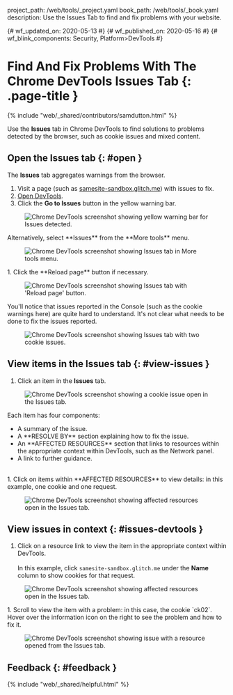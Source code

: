 project_path: /web/tools/_project.yaml
book_path: /web/tools/_book.yaml
description: Use the Issues Tab to find and fix problems with your website.

{# wf_updated_on: 2020-05-13 #}
{# wf_published_on: 2020-05-16 #}
{# wf_blink_components: Security, Platform>DevTools #}

# Find And Fix Problems With The Chrome DevTools Issues Tab {: .page-title }

{% include "web/_shared/contributors/samdutton.html" %}

Use the **Issues** tab in Chrome DevTools to find solutions to problems detected 
by the browser, such as cookie issues and mixed content.

## Open the Issues tab {: #open }

The **Issues** tab aggregates warnings from the browser. 

1. Visit a page (such as <a href="https://samesite-sandbox.glitch.me/" 
title="SameSite cookie tests">samesite-sandbox.glitch.me</a>) with issues to fix. 
1. [Open DevTools](/web/tools/chrome-devtools/open). 
1. Click the **Go to Issues** button in the yellow warning bar. 
  <figure>
   <img src="/web/tools/chrome-devtools/issues-tab/images/open-issues-tab.png"
        alt="Chrome DevTools screenshot showing yellow warning bar for Issues 
        detected."/>
  <!--        <figcaption>
     <b>Figure 1</b>. Open the <strong>Issues</strong> tab with the 
     <strong>Go to Issues</strong> button.
   </figcaption> -->
  </figure>
  Alternatively, select **Issues** from the **More tools** menu.
  <figure>
   <img src="/web/tools/chrome-devtools/issues-tab/images/more-tools-menu.png"
        alt="Chrome DevTools screenshot showing Issues tab in More tools menu."/>
  <!--      <figcaption>
     <b>Figure 2</b>. Open the <strong>Issues</strong> tab from the 
     <strong>More tools</strong> menu.
   </figcaption> -->
  </figure>
1. Click the **Reload page** button if necessary.
  <figure>
   <img src="/web/tools/chrome-devtools/issues-tab/images/issues-tab-before-reload.png"
        alt="Chrome DevTools screenshot showing Issues tab with 'Reload page' button."/>
  <!--      <figcaption>
     <b>Figure 2</b>. Open the <strong>Issues</strong> tab from the 
     <strong>More tools</strong> menu.
   </figcaption> -->
  </figure>
  You'll notice that issues reported in the Console (such as the cookie warnings here) are quite 
  hard to understand. It's not clear what needs to be done to fix the issues reported.
  <figure>
 <img src="/web/tools/chrome-devtools/issues-tab/images/issues-tab-after-reload.png"
      alt="Chrome DevTools screenshot showing Issues tab with two 
           cookie issues."/>
<!--      <figcaption>
   <b>Figure 2</b>. Open the <strong>Issues</strong> tab from the 
   <strong>More tools</strong> menu.
 </figcaption> -->
</figure>

## View items in the Issues tab {: #view-issues }

1. Click an item in the **Issues** tab.
<figure>
 <img src="/web/tools/chrome-devtools/issues-tab/images/issues-tab-issue-open.png"
      alt="Chrome DevTools screenshot showing a cookie issue open in the Issues tab."/>
<!--      <figcaption>
   <b>Figure 2</b>. Open the <strong>Issues</strong> tab from the 
   <strong>More tools</strong> menu.
 </figcaption> -->
</figure>
Each item has four components:
<ul>
  <li>A summary of the issue.</li>
  <li>A **RESOLVE BY** section explaining how to fix the issue.</li>
  <li>An **AFFECTED RESOURCES** section that links to resources within the appropriate context 
  within DevTools, such as the Network panel.</li>
  <li>A link to further guidance.</li>
</ul>
<br>
1. Click on items within **AFFECTED RESOURCES** to view details: in this 
example, one cookie and one request.
<figure>
 <img src="/web/tools/chrome-devtools/issues-tab/images/issues-tab-affected-resources.png"
      alt="Chrome DevTools screenshot showing affected resources open in the Issues tab."/>
<!--      <figcaption>
   <b>Figure 2</b>. Open the <strong>Issues</strong> tab from the 
   <strong>More tools</strong> menu.
 </figcaption> -->
</figure>

## View issues in context {: #issues-devtools }

1. Click on a resource link to view the item in the appropriate context within DevTools. <br><br>In 
this example, click `samesite-sandbox.glitch.me` under the **Name** column to show cookies for that request.
<figure>
   <img src="/web/tools/chrome-devtools/issues-tab/images/issues-tab-view-request.png"
        alt="Chrome DevTools screenshot showing affected resources open in the Issues tab."/>
  <!--      <figcaption>
     <b>Figure 2</b>. Open the <strong>Issues</strong> tab from the 
     <strong>More tools</strong> menu.
   </figcaption> -->
  </figure>
1. Scroll to view the item with a problem: in this case, the cookie `ck02`. Hover over the 
information icon on the right to see the problem and how to fix it.
<figure>
   <img src="/web/tools/chrome-devtools/issues-tab/images/issues-tab-view-issue.png"
        alt="Chrome DevTools screenshot showing issue with a resource opened from the Issues tab."/>
  <!--      <figcaption>
     <b>Figure 2</b>. Open the <strong>Issues</strong> tab from the 
     <strong>More tools</strong> menu.
   </figcaption> -->
  </figure>


## Feedback {: #feedback }

{% include "web/_shared/helpful.html" %}
